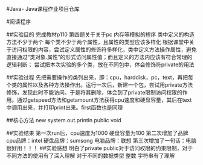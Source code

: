 #Java-
Java课程作业项目仓库

#阅读程序

##实验目的
完成教材p110 第四题关于关于pc 内存等模拟的程序
类中定义的构造方法不少于两个
每个类不少于两个属性，且属性的类型应该多样化
根据课堂中关于访问权限的内容，尝试定义属性的修饰符多样化，类中定义方法操作属性，避免直接通过“类对象.属性”的形式访问属性值；而且定义的方法内应该有符合常理的逻辑判断；
尝试把本次实验的多个类，放在不同包中，体会修饰符private的用法

##实验过程
先把需要操作的类列出来，即：cpu，harddisk，pc，text，再把每个类的属性以及各种方法操作出。运行一次后，新建一个包，尝试用private方法修饰，发现此时不能访问。于是将其删除，体会到了private限制访问权限的作用。通过getspeed方法和getamount方法获得cpu速度和硬盘容量，其后在text中调用出来，并打印print出来。first函数也是同理

##核心方法
new system.out.println public void

##实验结果
第一次run后，cpu速度为1000 硬盘容量为100
第二次增加了品牌 cpu品牌：intel 硬盘品牌：sumsong 电脑品牌：联想
第三次增加了一句话：电脑很好用！！！
##实验感想
明白了private public对于访问权限的约束限制，对于不同方法的使用有了深入理解
对于不同的数据类型 整数 字符串有了理解
